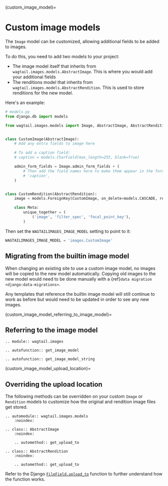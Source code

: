 (custom_image_model)=

# Custom image models

The `Image` model can be customized, allowing additional fields to be added
to images.

To do this, you need to add two models to your project:

-   The image model itself that inherits from `wagtail.images.models.AbstractImage`. This is where you would add your additional fields
-   The renditions model that inherits from `wagtail.images.models.AbstractRendition`. This is used to store renditions for the new model.

Here's an example:

```python
# models.py
from django.db import models

from wagtail.images.models import Image, AbstractImage, AbstractRendition


class CustomImage(AbstractImage):
    # Add any extra fields to image here

    # To add a caption field:
    # caption = models.CharField(max_length=255, blank=True)

    admin_form_fields = Image.admin_form_fields + (
        # Then add the field names here to make them appear in the form:
        # 'caption',
    )


class CustomRendition(AbstractRendition):
    image = models.ForeignKey(CustomImage, on_delete=models.CASCADE, related_name='renditions')

    class Meta:
        unique_together = (
            ('image', 'filter_spec', 'focal_point_key'),
        )
```

Then set the `WAGTAILIMAGES_IMAGE_MODEL` setting to point to it:

```python
WAGTAILIMAGES_IMAGE_MODEL = 'images.CustomImage'
```

## Migrating from the builtin image model

When changing an existing site to use a custom image model, no images will
be copied to the new model automatically. Copying old images to the new
model would need to be done manually with a
{ref}`data migration <django:data-migrations>`.

Any templates that reference the builtin image model will still continue to
work as before but would need to be updated in order to see any new images.

(custom_image_model_referring_to_image_model)=

## Referring to the image model

```{eval-rst}
.. module:: wagtail.images

.. autofunction:: get_image_model

.. autofunction:: get_image_model_string
```

(custom_image_model_upload_location)=

## Overriding the upload location

The following methods can be overridden on your custom `Image` or `Rendition` models to customize how the original and rendition image files get stored.

```{eval-rst}
.. automodule:: wagtail.images.models
    :noindex:

.. class:: AbstractImage
    :noindex:

    .. automethod:: get_upload_to

.. class:: AbstractRendition
    :noindex:

    .. automethod:: get_upload_to
```

Refer to the Django [`FileField.upload_to`](https://docs.djangoproject.com/en/stable/ref/models/fields/#django.db.models.FileField.upload_to) function to further understand how the function works.
